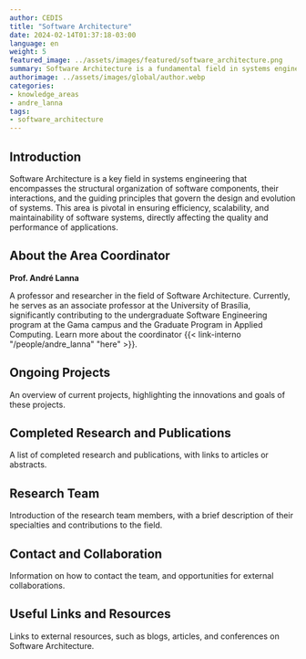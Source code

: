 ```yaml
---
author: CEDIS
title: "Software Architecture"
date: 2024-02-14T01:37:18-03:00
language: en
weight: 5
featured_image: ../assets/images/featured/software_architecture.png
summary: Software Architecture is a fundamental field in systems engineering involving the structural organization of software components, their interactions, and the guiding principles that define the design and evolution of systems. This area is crucial for ensuring the efficiency, scalability, and maintainability of software systems, directly impacting the quality and performance of applications.
authorimage: ../assets/images/global/author.webp
categories:
- knowledge_areas
- andre_lanna
tags: 
- software_architecture
---
```

## Introduction
Software Architecture is a key field in systems engineering that encompasses the structural organization of software components, their interactions, and the guiding principles that govern the design and evolution of systems. This area is pivotal in ensuring efficiency, scalability, and maintainability of software systems, directly affecting the quality and performance of applications.

## About the Area Coordinator
**Prof. André Lanna**

A professor and researcher in the field of Software Architecture. Currently, he serves as an associate professor at the University of Brasília, significantly contributing to the undergraduate Software Engineering program at the Gama campus and the Graduate Program in Applied Computing. Learn more about the coordinator {{< link-interno "/people/andre_lanna" "here" >}}.

## Ongoing Projects
An overview of current projects, highlighting the innovations and goals of these projects.

## Completed Research and Publications
A list of completed research and publications, with links to articles or abstracts.

## Research Team
Introduction of the research team members, with a brief description of their specialties and contributions to the field.

## Contact and Collaboration
Information on how to contact the team, and opportunities for external collaborations.

## Useful Links and Resources
Links to external resources, such as blogs, articles, and conferences on Software Architecture.